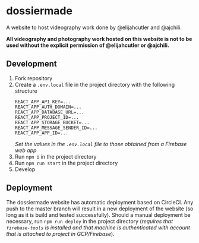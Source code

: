 # dossiermade
A website to host videography work done by @elijahcutler and @ajchili.

__All videography and photography work hosted on this website is not to be used without the explicit permission of @elijahcutler or @ajchili.__


## Development

1. Fork repository
2. Create a `.env.local` file in the project directory with the following structure
    ```
    REACT_APP_API_KEY=...
    REACT_APP_AUTH_DOMAIN=...
    REACT_APP_DATABASE_URL=...
    REACT_APP_PROJECT_ID=...
    REACT_APP_STORAGE_BUCKET=...
    REACT_APP_MESSAGE_SENDER_ID=...
    REACT_APP_APP_ID=...
    ```
    _Set the values in the `.env.local` file to those obtained from a Firebase web app_
3. Run `npm i` in the project directory
4. Run `npm run start` in the project directory
5. Develop

## Deployment
The dossiermade website has automatic deployment based on CircleCI. Any push to the master branch will result in a new deployment of the website (so long as it is build and tested successfully). Should a manual deployment be necessary, run `npm run deploy` in the project directory (_requires that `firebase-tools` is installed and that machine is authenticated with account that is attached to project in GCP/Firebase_).